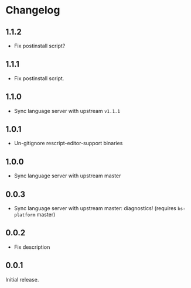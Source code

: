 # Changelog

## 1.1.2
- Fix postinstall script?

## 1.1.1
- Fix postinstall script.

## 1.1.0
- Sync language server with upstream `v1.1.1`

## 1.0.1
- Un-gitignore rescript-editor-support binaries

## 1.0.0
- Sync language server with upstream master

## 0.0.3
- Sync language server with upstream master: diagnostics! (requires `bs-platform` master)

## 0.0.2
- Fix description

## 0.0.1
Initial release.
